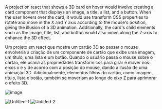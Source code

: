 A project on react that shows a 3D card on hover would involve creating a card component that displays an image, 
a title, a list, and a button. When the user hovers over the card,
it would use transform CSS properties to rotate and move in the X and Y axis according to the mouse's position,
giving the illusion of a 3D animation. Additionally,
the card's child elements such as the image, title, list, and button would also move along the Z-axis to enhance the 3D effect.



Um projeto em react que mostra um cartão 3D ao passar o mouse envolveria a criação de um componente de cartão que exibe uma imagem,
um título, uma lista e um botão. Quando o usuário passa o mouse sobre o cartão,
ele usaria as propriedades transform css para girar e mover nos eixos x e y de acordo com a posição do mouse,
dando a ilusão de uma animação 3D. Adicionalmente,
elementos filhos do cartão, como imagem, título, lista e botão, também se moveriam ao longo do eixo Z para aprimorar o efeito 3D.

![image](https://user-images.githubusercontent.com/85474544/215277417-b3f623a9-7e09-4842-96aa-9e38fd6f2867.png)


![Untitled-1](https://user-images.githubusercontent.com/85474544/215277397-df1c7b35-5bf7-4042-9dc5-66f323307214.png)
![Untitled-2](https://user-images.githubusercontent.com/85474544/215277399-33226ab9-b6dd-4e71-9239-4bb1921c795a.png)
